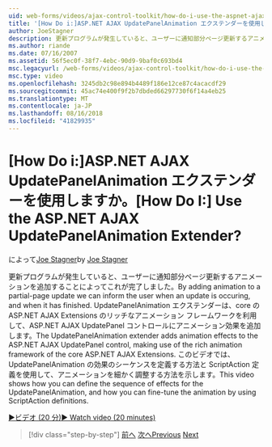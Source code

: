```yaml
---
uid: web-forms/videos/ajax-control-toolkit/how-do-i-use-the-aspnet-ajax-updatepanelanimation-extender
title: '[How Do i:]ASP.NET AJAX UpdatePanelAnimation エクステンダーを使用しますか。 | Microsoft Docs'
author: JoeStagner
description: 更新プログラムが発生していると、ユーザーに通知部分ページ更新するアニメーションを追加することによってこれが完了しました。 UpdatePanelAnimation エクステンダーをしています.
ms.author: riande
ms.date: 07/16/2007
ms.assetid: 56f5ec0f-38f7-4ebc-90d9-9baf0c693bd4
msc.legacyurl: /web-forms/videos/ajax-control-toolkit/how-do-i-use-the-aspnet-ajax-updatepanelanimation-extender
msc.type: video
ms.openlocfilehash: 3245db2c98e894b4489f186e12ce87c4acacdf29
ms.sourcegitcommit: 45ac74e400f9f2b7dbded66297730f6f14a4eb25
ms.translationtype: MT
ms.contentlocale: ja-JP
ms.lasthandoff: 08/16/2018
ms.locfileid: "41829935"
---
```

<a name="how-do-i-use-the-aspnet-ajax-updatepanelanimation-extender"></a><span data-ttu-id="b01d0-105">[How Do i:]ASP.NET AJAX UpdatePanelAnimation エクステンダーを使用しますか。</span><span class="sxs-lookup"><span data-stu-id="b01d0-105">[How Do I:] Use the ASP.NET AJAX UpdatePanelAnimation Extender?</span></span>
====================
<span data-ttu-id="b01d0-106">によって[Joe Stagner](https://github.com/JoeStagner)</span><span class="sxs-lookup"><span data-stu-id="b01d0-106">by [Joe Stagner](https://github.com/JoeStagner)</span></span>

<span data-ttu-id="b01d0-107">更新プログラムが発生していると、ユーザーに通知部分ページ更新するアニメーションを追加することによってこれが完了しました。</span><span class="sxs-lookup"><span data-stu-id="b01d0-107">By adding animation to a partial-page update we can inform the user when an update is occuring, and when it has finished.</span></span> <span data-ttu-id="b01d0-108">UpdatePanelAnimation エクステンダーは、core の ASP.NET AJAX Extensions のリッチなアニメーション フレームワークを利用して、ASP.NET AJAX UpdatePanel コントロールにアニメーション効果を追加します。</span><span class="sxs-lookup"><span data-stu-id="b01d0-108">The UpdatePanelAnimation extender adds animation effects to the ASP.NET AJAX UpdatePanel control, making use of the rich animation framework of the core ASP.NET AJAX Extensions.</span></span> <span data-ttu-id="b01d0-109">このビデオでは、UpdatePanelAnimation の効果のシーケンスを定義する方法と ScriptAction 定義を使用して、アニメーションを細かく調整する方法を示します。</span><span class="sxs-lookup"><span data-stu-id="b01d0-109">This video shows how you can define the sequence of effects for the UpdatePanelAnimation, and how you can fine-tune the animation by using ScriptAction definitions.</span></span>

[<span data-ttu-id="b01d0-110">&#9654;ビデオ (20 分)</span><span class="sxs-lookup"><span data-stu-id="b01d0-110">&#9654; Watch video (20 minutes)</span></span>](https://channel9.msdn.com/Blogs/ASP-NET-Site-Videos/how-do-i-use-the-aspnet-ajax-updatepanelanimation-extender)

> [!div class="step-by-step"]
> <span data-ttu-id="b01d0-111">[前へ](how-do-i-use-the-aspnet-ajax-slideshow-extender.md)
> [次へ](how-do-i-the-ajax-toolkit-reorder-control.md)</span><span class="sxs-lookup"><span data-stu-id="b01d0-111">[Previous](how-do-i-use-the-aspnet-ajax-slideshow-extender.md)
[Next](how-do-i-the-ajax-toolkit-reorder-control.md)</span></span>
